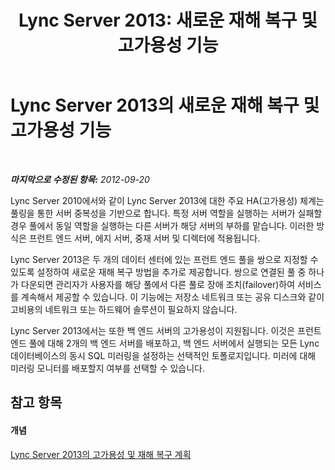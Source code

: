 ﻿---
title: 'Lync Server 2013: 새로운 재해 복구 및 고가용성 기능'
TOCTitle: 새로운 재해 복구 및 고가용성 기능
ms:assetid: 4fa7cd0f-784b-4d3f-b839-432c2ecaf7c1
ms:mtpsurl: https://technet.microsoft.com/ko-kr/library/JJ204892(v=OCS.15)
ms:contentKeyID: 49303609
ms.date: 08/10/2015
mtps_version: v=OCS.15
ms.translationtype: HT
---

# Lync Server 2013의 새로운 재해 복구 및 고가용성 기능

 

_**마지막으로 수정된 항목:** 2012-09-20_

Lync Server 2010에서와 같이 Lync Server 2013에 대한 주요 HA(고가용성) 체계는 풀링을 통한 서버 중복성을 기반으로 합니다. 특정 서버 역할을 실행하는 서버가 실패할 경우 풀에서 동일 역할을 실행하는 다른 서버가 해당 서버의 부하를 맡습니다. 이러한 방식은 프런트 엔드 서버, 에지 서버, 중재 서버 및 디렉터에 적용됩니다.

Lync Server 2013은 두 개의 데이터 센터에 있는 프런트 엔드 풀을 쌍으로 지정할 수 있도록 설정하여 새로운 재해 복구 방법을 추가로 제공합니다. 쌍으로 연결된 풀 중 하나가 다운되면 관리자가 사용자를 해당 풀에서 다른 풀로 장애 조치(failover)하여 서비스를 계속해서 제공할 수 있습니다. 이 기능에는 저장소 네트워크 또는 공유 디스크와 같이 고비용의 네트워크 또는 하드웨어 솔루션이 필요하지 않습니다.

Lync Server 2013에서는 또한 백 엔드 서버의 고가용성이 지원됩니다. 이것은 프런트 엔드 풀에 대해 2개의 백 엔드 서버를 배포하고, 백 엔드 서버에서 실행되는 모든 Lync 데이터베이스의 동시 SQL 미러링을 설정하는 선택적인 토폴로지입니다. 미러에 대해 미러링 모니터를 배포할지 여부를 선택할 수 있습니다.

## 참고 항목

#### 개념

[Lync Server 2013의 고가용성 및 재해 복구 계획](lync-server-2013-planning-for-high-availability-and-disaster-recovery.md)

